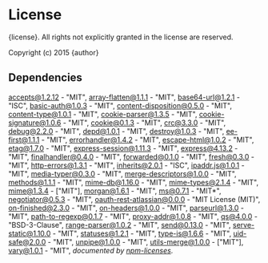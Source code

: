 # License

{license}. All rights not explicitly granted in the license are reserved.

Copyright (c) 2015 {author}

## Dependencies
[accepts@1.2.12](&quot;https://github.com/jshttp/accepts&quot;) - &quot;MIT&quot;, [array-flatten@1.1.1](&quot;https://github.com/blakeembrey/array-flatten&quot;) - &quot;MIT&quot;, [base64-url@1.2.1](&quot;https://github.com/joaquimserafim/base64-url&quot;) - &quot;ISC&quot;, [basic-auth@1.0.3](&quot;https://github.com/jshttp/basic-auth&quot;) - &quot;MIT&quot;, [content-disposition@0.5.0](&quot;https://github.com/jshttp/content-disposition&quot;) - &quot;MIT&quot;, [content-type@1.0.1](&quot;https://github.com/jshttp/content-type&quot;) - &quot;MIT&quot;, [cookie-parser@1.3.5](&quot;https://github.com/expressjs/cookie-parser&quot;) - &quot;MIT&quot;, [cookie-signature@1.0.6](&quot;https://github.com/visionmedia/node-cookie-signature&quot;) - &quot;MIT&quot;, [cookie@0.1.3](&quot;https://github.com/jshttp/cookie&quot;) - &quot;MIT&quot;, [crc@3.3.0](&quot;https://github.com/alexgorbatchev/node-crc&quot;) - &quot;MIT&quot;, [debug@2.2.0](&quot;https://github.com/visionmedia/debug&quot;) - &quot;MIT&quot;, [depd@1.0.1](&quot;https://github.com/dougwilson/nodejs-depd&quot;) - &quot;MIT&quot;, [destroy@1.0.3](&quot;https://github.com/stream-utils/destroy&quot;) - &quot;MIT&quot;, [ee-first@1.1.1](&quot;https://github.com/jonathanong/ee-first&quot;) - &quot;MIT&quot;, [errorhandler@1.4.2](&quot;https://github.com/expressjs/errorhandler&quot;) - &quot;MIT&quot;, [escape-html@1.0.2](&quot;https://github.com/component/escape-html&quot;) - &quot;MIT&quot;, [etag@1.7.0](&quot;https://github.com/jshttp/etag&quot;) - &quot;MIT&quot;, [express-session@1.11.3](&quot;https://github.com/expressjs/session&quot;) - &quot;MIT&quot;, [express@4.13.2](&quot;https://github.com/strongloop/express&quot;) - &quot;MIT&quot;, [finalhandler@0.4.0](&quot;https://github.com/pillarjs/finalhandler&quot;) - &quot;MIT&quot;, [forwarded@0.1.0](&quot;https://github.com/jshttp/forwarded&quot;) - &quot;MIT&quot;, [fresh@0.3.0](&quot;https://github.com/jshttp/fresh&quot;) - &quot;MIT&quot;, [http-errors@1.3.1](&quot;https://github.com/jshttp/http-errors&quot;) - &quot;MIT&quot;, [inherits@2.0.1](&quot;https://github.com/isaacs/inherits&quot;) - &quot;ISC&quot;, [ipaddr.js@1.0.1](&quot;https://github.com/whitequark/ipaddr.js&quot;) - &quot;MIT&quot;, [media-typer@0.3.0](&quot;https://github.com/jshttp/media-typer&quot;) - &quot;MIT&quot;, [merge-descriptors@1.0.0](&quot;https://github.com/component/merge-descriptors&quot;) - &quot;MIT&quot;, [methods@1.1.1](&quot;https://github.com/jshttp/methods&quot;) - &quot;MIT&quot;, [mime-db@1.16.0](&quot;https://github.com/jshttp/mime-db&quot;) - &quot;MIT&quot;, [mime-types@2.1.4](&quot;https://github.com/jshttp/mime-types&quot;) - &quot;MIT&quot;, [mime@1.3.4](&quot;https://github.com/broofa/node-mime&quot;) - [&quot;MIT&quot;], [morgan@1.6.1](&quot;https://github.com/expressjs/morgan&quot;) - &quot;MIT&quot;, [ms@0.7.1](&quot;https://github.com/guille/ms.js&quot;) - &quot;MIT*&quot;, [negotiator@0.5.3](&quot;https://github.com/jshttp/negotiator&quot;) - &quot;MIT&quot;, [oauth-rest-atlassian@0.0.0](&quot;https://github.com/Cellarise/OAuth-REST-Atlassian&quot;) - &quot;MIT License (MIT)&quot;, [on-finished@2.3.0](&quot;https://github.com/jshttp/on-finished&quot;) - &quot;MIT&quot;, [on-headers@1.0.0](&quot;https://github.com/jshttp/on-headers&quot;) - &quot;MIT&quot;, [parseurl@1.3.0](&quot;https://github.com/expressjs/parseurl&quot;) - &quot;MIT&quot;, [path-to-regexp@0.1.7](&quot;git+https://github.com/component/path-to-regexp&quot;) - &quot;MIT&quot;, [proxy-addr@1.0.8](&quot;https://github.com/jshttp/proxy-addr&quot;) - &quot;MIT&quot;, [qs@4.0.0](&quot;git+https://github.com/hapijs/qs&quot;) - &quot;BSD-3-Clause&quot;, [range-parser@1.0.2](&quot;https://github.com/jshttp/range-parser&quot;) - &quot;MIT&quot;, [send@0.13.0](&quot;https://github.com/pillarjs/send&quot;) - &quot;MIT&quot;, [serve-static@1.10.0](&quot;https://github.com/expressjs/serve-static&quot;) - &quot;MIT&quot;, [statuses@1.2.1](&quot;https://github.com/jshttp/statuses&quot;) - &quot;MIT&quot;, [type-is@1.6.6](&quot;https://github.com/jshttp/type-is&quot;) - &quot;MIT&quot;, [uid-safe@2.0.0](&quot;https://github.com/crypto-utils/uid-safe&quot;) - &quot;MIT&quot;, [unpipe@1.0.0](&quot;https://github.com/stream-utils/unpipe&quot;) - &quot;MIT&quot;, [utils-merge@1.0.0](&quot;https://github.com/jaredhanson/utils-merge&quot;) - [&quot;MIT&quot;], [vary@1.0.1](&quot;https://github.com/jshttp/vary&quot;) - &quot;MIT&quot;, 
*documented by [npm-licenses](http://github.com/AceMetrix/npm-license.git)*.